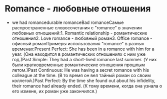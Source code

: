 # Romance - любовные отношения

- we had romancedurable romanceBad romanceСамые распространенные словосочетания с "romance" в значении любовных отношений:1. Romantic relationship - романтические отношения2. Love romance - любовный роман3. Office romance - офисный романПримеры использования "romance" в разных временах:Present Perfect: She has been in a romance with him for a year. (Она находится в романтических отношениях с ним уже год.)Past Simple: They had a short-lived romance last summer. (У них были кратковременные романтические отношения прошлым летом.)Past Continuous: He was having a secret romance with his colleague at the time. (В то время он вел тайный роман со своим коллегой.)Past Perfect: By the time she found out about his infidelity, their romance had already ended. (К тому времени, когда она узнала о его измене, их роман уже закончился.)
